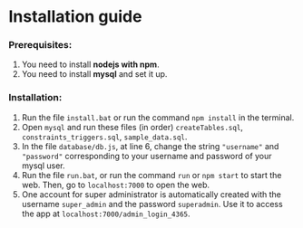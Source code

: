 # Installation guide
### Prerequisites:
  1. You need to install **nodejs with npm**.
  2. You need to install **mysql** and set it up.
  
### Installation:
  1. Run the file `install.bat` or run the command `npm install` in the terminal.
  2. Open `mysql` and run these files (in order) `createTables.sql`, `constraints_triggers.sql`, `sample_data.sql`.
  3. In the file `database/db.js`, at line 6, change the string `"username"` and `"password"` corresponding to your username and password of your mysql user.
  4. Run the file `run.bat`, or run the command `run` or `npm start` to start the web. Then, go to `localhost:7000` to open the web.
  5. One account for super administrator is automatically created with the username `super_admin` and the password `superadmin`. Use it to access the app at `localhost:7000/admin_login_4365`.
